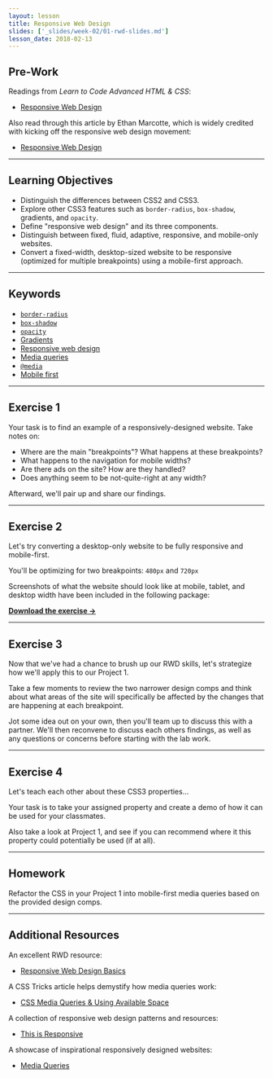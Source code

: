 ```yaml
---
layout: lesson
title: Responsive Web Design
slides: ['_slides/week-02/01-rwd-slides.md']
lesson_date: 2018-02-13
---
```


## Pre-Work

Readings from _Learn to Code Advanced HTML & CSS_:

* [Responsive Web Design](http://learn.shayhowe.com/advanced-html-css/responsive-web-design/)

Also read through this article by Ethan Marcotte, which is widely credited with kicking off the responsive web design movement:

* [Responsive Web Design](http://alistapart.com/article/responsive-web-design/)

---

## Learning Objectives

* Distinguish the differences between CSS2 and CSS3.
* Explore other CSS3 features such as `border-radius`, `box-shadow`, gradients, and `opacity`.
* Define "responsive web design" and its three components.
* Distinguish between fixed, fluid, adaptive, responsive, and mobile-only websites.
* Convert a fixed-width, desktop-sized website to be responsive (optimized for multiple breakpoints) using a mobile-first approach.

---

## Keywords

* [`border-radius`](https://developer.mozilla.org/en-US/docs/Web/CSS/border-radius)
* [`box-shadow`](https://developer.mozilla.org/en-US/docs/Web/CSS/box-shadow)
* [`opacity`](https://developer.mozilla.org/en-US/docs/Web/CSS/opacity)
* [Gradients](https://developer.mozilla.org/en-US/docs/Web/CSS/CSS_Images/Using_CSS_gradients)
* [Responsive web design](http://blog.teamtreehouse.com/modern-field-guide-responsive-web-design)
* [Media queries](https://developer.mozilla.org/en-US/docs/Web/Guide/CSS/Media_queries)
* [`@media`](https://developer.mozilla.org/en-US/docs/Web/CSS/@media)
* [Mobile first](http://bradfrost.com/blog/web/mobile-first-responsive-web-design/)

---

## Exercise 1

Your task is to find an example of a responsively-designed website. Take notes on:

* Where are the main "breakpoints"? What happens at these breakpoints?
* What happens to the navigation for mobile widths?
* Are there ads on the site? How are they handled?
* Does anything seem to be not-quite-right at any width?

Afterward, we'll pair up and share our findings.

---

## Exercise 2

Let's try converting a desktop-only website to be fully responsive and mobile-first.

You'll be optimizing for two breakpoints: `480px` and `720px`

Screenshots of what the website should look like at mobile, tablet, and desktop width have been included in the following package:

**[Download the exercise &rarr;](/public/files/exercises/rwd-review-e2.zip)**

---

## Exercise 3

Now that we've had a chance to brush up our RWD skills, let's strategize how we'll apply this to our Project 1.

Take a few moments to review the two narrower design comps and think about what areas of the site will specifically be affected by the changes that are happening at each breakpoint.

Jot some idea out on your own, then you'll team up to discuss this with a partner. We'll then reconvene to discuss each others findings, as well as any questions or concerns before starting with the lab work.

---

## Exercise 4

Let's teach each other about these CSS3 properties...

Your task is to take your assigned property and create a demo of how it can be used for your classmates.

Also take a look at Project 1, and see if you can recommend where it this property could potentially be used (if at all).

---

## Homework

Refactor the CSS in your Project 1 into mobile-first media queries based on the provided design comps.

---

## Additional Resources

An excellent RWD resource:

* [Responsive Web Design Basics](https://developers.google.com/web/fundamentals/layouts/rwd-fundamentals/?hl=en)

A CSS Tricks article helps demystify how media queries work:

* [CSS Media Queries & Using Available Space](https://css-tricks.com/css-media-queries/)

A collection of responsive web design patterns and resources:

* [This is Responsive](http://bradfrost.github.io/this-is-responsive/)

A showcase of inspirational responsively designed websites:

* [Media Queries](http://mediaqueri.es/)
